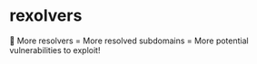 # rexolvers

🚀 More resolvers = More resolved subdomains = More potential vulnerabilities to exploit!
